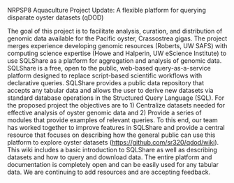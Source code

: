NRPSP8 Aquaculture Project Update: A flexible platform for querying disparate oyster datasets (qDOD)



The goal of this project is to facilitate analysis, curation, and distribution of genomic data available for the Pacific oyster, Crassostrea gigas. The project merges experience developing genomic resources (Roberts, UW SAFS) with computing science expertise (Howe and Halperin, UW eScience Institute) to use SQLShare as a platform for aggregation and analysis of genomic data. SQLShare is a free, open to the public, web-based query-as-a-service platform designed to replace script-based scientific workflows with declarative queries. SQLShare provides a public data repository that accepts any tabular data  and allows the user to derive new datasets via standard database operations in the Structured Query Language (SQL). For the proposed project the objectives are to 1) Centralize datasets needed for effective analysis of oyster genomic data and 2) Provide a series of modules that provide examples of relevant queries. To this end, our team has worked together to improve features in SQLShare and provide a central resource that focuses on describing how the general public can use this platform to explore oyster datasets (https://github.com/sr320/qdod/wiki). This wiki includes a basic introduction to SQLShare as well as describing datasets and how to query and download data. The entire platform and documentation is completely open and can be easily used for any tabular data. We are continuing to add resources and are accepting feedback. 
